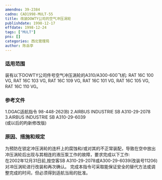 ```yaml
---
amendno: 39-2384  
cadno: CAD1998-MULT-55  
title: 改装DOWTY公司的空气冲压涡轮  
publishdate: 1998-12-17  
effdate: 1998-12-24  
tags: ["MULT"]  
pns: []  
categories: 西北管理局  
author: 陈岳亭  
---
```

  
### 适用范围  
装有以下DOWTY公司件号空气冲压涡轮的A310/A300-600飞机:     RAT 16C 100 VG, RAT 16C 103 VG, RAT 16C 109 VG,     RAT 16C 101 VG, RAT 16C 105 VG, RAT 16C 110 VG。  
  
<!--more-->  
### 参考文件  
1.DGAC适航指令 98-448-262(B)     2.AIRBUS INDUSTRIE SB A310-29-2078     3.AIRBUS INDUSTRIE SB A310-29-6039  
(或以后的昀新修改版)  
  
### 原因、措施和规定  
为预防在锁定冲压涡轮的连杆上的腐蚀和/或对其的不正常装配，导致在空中放出冲压涡轮后出现与其相连的液压泵工作的故障，要求完成以下工作:  
    在2002年12月31日前,按空客SB A310-29-2078或A300-29-6039(改装号11206)对冲压涡轮进行改装和再次确认。     完成本指令可采取能保证安全的替代方法或调整完成的时间，但必须得到适航当局的批准。  
      
